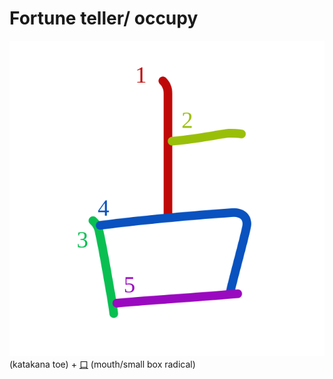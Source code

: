 # Fortune teller/ occupy
![5360](Kanji/kanji-colorize/5360.svg)
(katakana toe) + [口](Kanji/kanji-dict/口.md) (mouth/small box radical) 